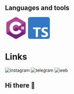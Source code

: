 

## Languages and tools
<a target="_blank">
<img src="https://github.com/Rakhmonberdiev/Rakhmonberdiev/blob/main/assets/csharp.png" alt="csharp" height="72"/>
</a>
<a target="_blank">
<img src="https://github.com/Rakhmonberdiev/Rakhmonberdiev/blob/main/assets/typescript.png" alt="typescript" height="72"/>
</a>



# Links
![instagram](https://img.shields.io/badge/Instagram-090909?style=for-the-badge&logo=instagram)
![telegram](https://img.shields.io/badge/Telegram-090909?style=for-the-badge&logo=telegram)
![web](https://img.shields.io/badge/web%20site-090909?style=for-the-badge&logo=googlechrome)

## Hi there 👋

<!--
**Rakhmonberdiev/Rakhmonberdiev** is a ✨ _special_ ✨ repository because its `README.md` (this file) appears on your GitHub profile.

Here are some ideas to get you started:

- 🔭 I’m currently working on ...
- 🌱 I’m currently learning ...
- 👯 I’m looking to collaborate on ...
- 🤔 I’m looking for help with ...
- 💬 Ask me about ...
- 📫 How to reach me: ...
- 😄 Pronouns: ...
- ⚡ Fun fact: ...
-->
